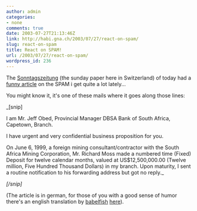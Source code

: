 ```yaml
---
author: admin
categories:
- none
comments: true
date: 2003-07-27T21:13:46Z
link: http://habi.gna.ch/2003/07/27/react-on-spam/
slug: react-on-spam
title: React on SPAM!
url: /2003/07/27/react-on-spam/
wordpress_id: 236
---
```


The [Sonntagszeitung](http://www.sonntagszeitung.ch/) (the sunday paper here in Switzerland) of today had a [funny article](http://www.sonntagszeitung.ch/dyn/news/multimedia/295019.html) on the SPAM i get quite a lot lately... 
  

You might know it, it's one of these mails where it goes along those lines:  




_[snip]  

I am Mr. Jeff Obed, Provincial Manager  DBSA Bank of South Africa, 
Capetown, Branch.  

I have urgent and very confidential business proposition for 
you.  

On June 6, 1999, a foreign mining consultant/contractor with the South 
Africa Mining Corporation, Mr. Richard Moss made a numbered time (Fixed) 
Deposit for twelve calendar months, valued at US$12,500,000.00 (Twelve million, 
Five Hundred Thousand Dollars) in my branch.  Upon maturity, I sent a 
routine notification to his forwarding address but got no reply._




_[/snip]_



(The article is in german, for those of you with a good sense of humor there's an english translation by [babelfish](http://babelfish.altavista.com) [here](http://babelfish.altavista.com/babelfish/urltrurl?tt=url&url=http%3A%2F%2Fwww.sonntagszeitung.ch%2Fdyn%2Fnews%2Fmultimedia%2F295019.html&lp=de_en)).

